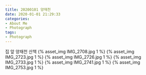 ```yaml
---
title: 20200101 양재천
date: 2020-01-01 21:29:33
categories:
- About Me
- Photograph
tags:
- Photograph
---
```

집 앞 양재천 산책
{% asset_img IMG_2708.jpg 1 %}
{% asset_img IMG_2723.jpg 1 %}
{% asset_img IMG_2726.jpg 1 %}
{% asset_img IMG_2733.jpg 1 %}
{% asset_img IMG_2741.jpg 1 %}
{% asset_img IMG_2753.jpg 1 %}
